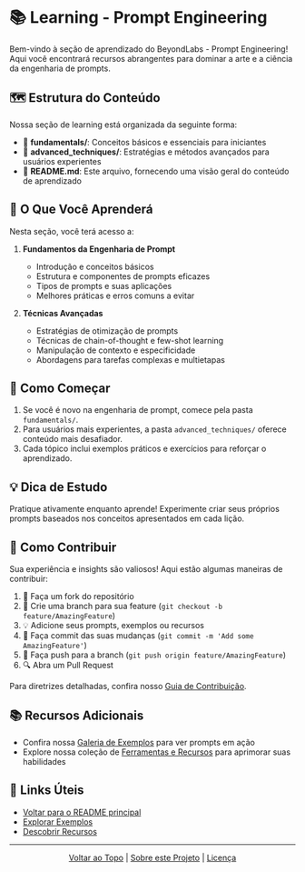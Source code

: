 # 📚 Learning - Prompt Engineering

Bem-vindo à seção de aprendizado do BeyondLabs - Prompt Engineering! Aqui você encontrará recursos abrangentes para dominar a arte e a ciência da engenharia de prompts.

## 🗺️ Estrutura do Conteúdo

Nossa seção de learning está organizada da seguinte forma:

- 📁 **fundamentals/**: Conceitos básicos e essenciais para iniciantes
- 📁 **advanced_techniques/**: Estratégias e métodos avançados para usuários experientes
- 📄 **README.md**: Este arquivo, fornecendo uma visão geral do conteúdo de aprendizado

## 🎯 O Que Você Aprenderá

Nesta seção, você terá acesso a:

1. **Fundamentos da Engenharia de Prompt**
   - Introdução e conceitos básicos
   - Estrutura e componentes de prompts eficazes
   - Tipos de prompts e suas aplicações
   - Melhores práticas e erros comuns a evitar

2. **Técnicas Avançadas**
   - Estratégias de otimização de prompts
   - Técnicas de chain-of-thought e few-shot learning
   - Manipulação de contexto e especificidade
   - Abordagens para tarefas complexas e multietapas

## 🚀 Como Começar

1. Se você é novo na engenharia de prompt, comece pela pasta `fundamentals/`.
2. Para usuários mais experientes, a pasta `advanced_techniques/` oferece conteúdo mais desafiador.
3. Cada tópico inclui exemplos práticos e exercícios para reforçar o aprendizado.

## 💡 Dica de Estudo

Pratique ativamente enquanto aprende! Experimente criar seus próprios prompts baseados nos conceitos apresentados em cada lição.

## 🤝 Como Contribuir

Sua experiência e insights são valiosos! Aqui estão algumas maneiras de contribuir:

1. 🍴 Faça um fork do repositório
2. 🔧 Crie uma branch para sua feature (`git checkout -b feature/AmazingFeature`)
3. 💡 Adicione seus prompts, exemplos ou recursos
4. 📝 Faça commit das suas mudanças (`git commit -m 'Add some AmazingFeature'`)
5. 🚀 Faça push para a branch (`git push origin feature/AmazingFeature`)
6. 🔍 Abra um Pull Request

Para diretrizes detalhadas, confira nosso [Guia de Contribuição](./assets/utils/NOT_FOUND.md).

## 📚 Recursos Adicionais

- Confira nossa [Galeria de Exemplos](../assets/utils/NOT_FOUND.md) para ver prompts em ação
- Explore nossa coleção de [Ferramentas e Recursos](../assets/utils/NOT_FOUND.md) para aprimorar suas habilidades

## 🔗 Links Úteis

- [Voltar para o README principal](../README.md)
- [Explorar Exemplos](../examples/README.md)
- [Descobrir Recursos](../resources/README.md)

---

<div align="center">
  <a href="#-learning---prompt-engineering">Voltar ao Topo</a> |
  <a href="https://github.com/EYLatamSouth/beyondlabs-prompt-engineering">Sobre este Projeto</a> | 
  <a href="https://github.com/EYLatamSouth/beyondlabs-prompt-engineering/blob/main/LICENSE">Licença</a>
</div>